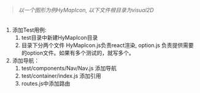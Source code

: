 > ###### 以一个图形为例HyMapIcon, 以下文件根目录为visual2D

1. 添加Test用例: 
   1. test目录中新建HyMapIcon目录
   2. 目录下分两个文件 HyMapIcon.js负责react渲染, option.js 负责提供需要的option文件。如果有多个测试的，就写多个。
2. 添加导航：
   1. test/components/Nav/Nav.js   添加导航
   2. test/container/index.js 添加引用
   3. routes.js中添加路由



